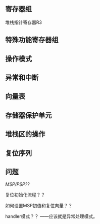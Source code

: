 ## 寄存器组

堆栈指针寄存器R3

## 特殊功能寄存器组

## 操作模式

## 异常和中断

## 向量表

## 存储器保护单元

## 堆栈区的操作

## 复位序列

## 问题

*MSP/PSP??*

复位初始化流程？？

如何设置MSP初值和复位向量？？

handler模式？？ ——应该就是异常处理模式。